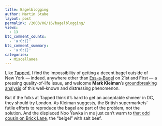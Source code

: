 ```yaml
---
title: Bagelblogging
author: Martin Stabe
layout: post
permalink: /2003/06/16/bagelblogging/
views:
  - 13
btc_comment_counts:
  - 'a:0:{}'
btc_comment_summary:
  - 'a:0:{}'
categories:
  - Miscellanea
---
```

Like <a href="http://www.prospect.org/weblog/archives/2003/06/index.html#001158" target="_top">Tapped</a>, I find the impossibility of getting a decent bagel outside of New York&nbsp;&#8212; indeed, anywhere other than [Ess-a-Bagel][1] on 21st and First &#8212; a pressing quality-of-life issue, and welcome **Mark Kleiman**&#8217;s <a href="http://markarkleiman.blogspot.com/2003_06_01_markarkleiman_archive.html#200417992" target="_top">groundbreaking analysis</a> of this well-known and distressing phenomenon. 

But if the folks at Tapped think it&#8217;s hard to get an acceptable shmeer in DC, they should try London. As Kleiman suggests, the British supermarkets&#8217; futile efforts to reproduce the bagel are part of the problem, not the solution. And the displaced Noo Yawka in me just can&#8217;t warm to <a href="http://www.eatdrinketc.com/london/source/site_content_item.asp?item_id=788&#038;subchannel_id=57" target="_top">that odd cousin on Brick Lane</a>, the &#8220;beigel&#8221; with salt beef.

 [1]: http://www.ess-a-bagel.com/